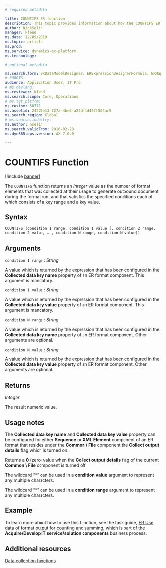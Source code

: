 ```yaml
---
# required metadata

title: COUNTIFS ER function
description: This topic provides information about how the COUNTIFS ER function is used.
author: NickSelin
manager: kfend
ms.date: 12/05/2019
ms.topic: article
ms.prod: 
ms.service: dynamics-ax-platform
ms.technology: 

# optional metadata

ms.search.form: ERDataModelDesigner, ERExpressionDesignerFormula, ERMappedFormatDesigner, ERModelMappingDesigner
# ROBOTS: 
audience: Application User, IT Pro
# ms.devlang: 
ms.reviewer: kfend
ms.search.scope: Core, Operations
# ms.tgt_pltfrm: 
ms.custom: 58771
ms.assetid: 24223e13-727a-4be6-a22d-4d427f504ac9
ms.search.region: Global
# ms.search.industry: 
ms.author: nselin
ms.search.validFrom: 2016-02-28
ms.dyn365.ops.version: AX 7.0.0

---
```


# <a name="COUNTIFS">COUNTIFS Function</a>

[!include [banner](../includes/banner.md)]

The `COUNTIFS` function returns an *Integer* value as the number of format elements that was collected at their usage to generate outbound document during the format run, and that satisfies the specified conditions each of which consists of a key range and a key value.

## Syntax

```
COUNTIFS (condition 1 range, condition 1 value [, condition 2 range, condition 2 value, … , condition N range, condition N value])
```

## Arguments

`condition 1 range` : *String*

A value which is returned by the expression that has been configured in the **Collected data key name** property of an ER format component. This argument is mandatory.

`condition 1 value` : *String*

A value which is returned by the expression that has been configured in the **Collected data key value** property of an ER format component. This argument is mandatory.

`condition N range` : *String*

A value which is returned by the expression that has been configured in the **Collected data key name** property of an ER format component. Other arguments are optional.

`condition N value` : *String*

A value which is returned by the expression that has been configured in the **Collected data key value** property of an ER format component. Other arguments are optional.

## Returns

*Integer*

The result numeric value.

## Usage notes

The **Collected data key name** and **Collected data key value** property can be configured for either **Sequence** or **XML Element** component of an ER format that resides under the **Common \\ File** component the **Collect output
details** flag which is turned on.

Returns a **0** (zero) value when the **Collect output details** flag of the current **Common \\ File** component is turned off.

The wildcard “\*” can be used in a **condition value** argument to represent any multiple characters.

The wildcard “\*” can be used in a **condition range** argument to represent any multiple characters.

## Example

To learn more about how to use this function, see the task guide, [ER Use data of format output for counting and summing](tasks/er-format-counting-summing-1.md), which is part of the **Acquire/Develop IT service/solution components**
business process.

## Additional resources

[Data collection functions](er-functions-category-data-collection.md)
